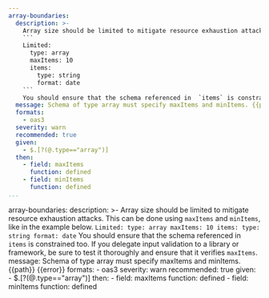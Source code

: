 ```yaml
---
array-boundaries:
  description: >-
    Array size should be limited to mitigate resource exhaustion attacks. This can be done using `maxItems` and `minItems`, like in the example below.
    ```
    Limited:
      type: array
      maxItems: 10
      items:
        type: string
        format: date
    ```
    You should ensure that the schema referenced in  `items` is constrained too.  If you delegate input validation to a library or framework, be sure to test it thoroughly and ensure that it verifies `maxItems`.
  message: Schema of type array must specify maxItems and minItems. {{path}} {{error}}
  formats:
    - oas3
  severity: warn
  recommended: true
  given:
    - $.[?(@.type=="array")]
  then:
    - field: maxItems
      function: defined
    - field: minItems
      function: defined     
...
```

array-boundaries:
  description: >-
    Array size should be limited to mitigate resource exhaustion attacks. This can be done using `maxItems` and `minItems`, like in the example below.
    ```
    Limited:
      type: array
      maxItems: 10
      items:
        type: string
        format: date
    ```
    You should ensure that the schema referenced in  `items` is constrained too.  If you delegate input validation to a library or framework, be sure to test it thoroughly and ensure that it verifies `maxItems`.
  message: Schema of type array must specify maxItems and minItems. {{path}} {{error}}
  formats:
    - oas3
  severity: warn
  recommended: true
  given:
    - $.[?(@.type=="array")]
  then:
    - field: maxItems
      function: defined
    - field: minItems
      function: defined 